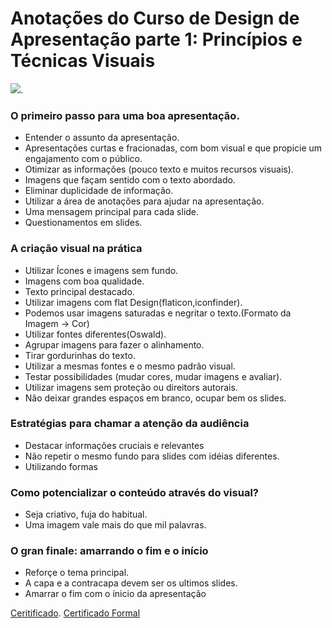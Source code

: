 # Anotações do Curso de Design de Apresentação parte 1: Princípios e Técnicas Visuais
![](https://www.alura.com.br/assets/api/share/curso-apresentacao-design.png).

### O primeiro passo para uma boa apresentação.
* Entender o assunto da apresentação.
* Apresentações curtas e fracionadas, com bom visual e que propicie um engajamento com o público.
* Otimizar as informações (pouco texto e muitos recursos visuais).
* Imagens que façam sentido com o texto abordado.
* Eliminar duplicidade de informação.
* Utilizar a área de anotações para ajudar na apresentação.
* Uma mensagem principal para cada slide.
* Questionamentos em slides.

### A criação visual na prática
* Utilizar Ícones e imagens sem fundo.
* Imagens com boa qualidade.
* Texto principal destacado.
* Utilizar imagens com flat Design(flaticon,iconfinder).
* Podemos usar imagens saturadas e negritar o texto.(Formato da Imagem -> Cor)
* Utilizar fontes diferentes(Oswald).
* Agrupar imagens para fazer o alinhamento.
* Tirar gordurinhas do texto.
* Utilizar a mesmas fontes e o mesmo padrão visual.
* Testar possibilidades (mudar cores, mudar imagens e avaliar).
* Utilizar imagens sem proteção ou direitors autorais.
* Não deixar grandes espaços em branco, ocupar bem os slides.

### Estratégias para chamar a atenção da audiência
* Destacar informações cruciais e relevantes
* Não repetir o mesmo fundo para slides com idéias diferentes.
* Utilizando formas

###  Como potencializar o conteúdo através do visual?
* Seja criativo, fuja do habitual.
* Uma imagem vale mais do que mil palavras.

 ### O gran finale: amarrando o fim e o início
 * Reforçe o tema principal.
 * A capa e a contracapa devem ser os ultimos slides.
 * Amarrar o fim com o ínicio da apresentação
 
 
 [Ceritificado](https://cursos.alura.com.br/certificate/maisongalvao/apresentacao-design).
 [Certificado Formal](https://cursos.alura.com.br/user/maisongalvao/course/apresentacao-design/formalCertificate)
